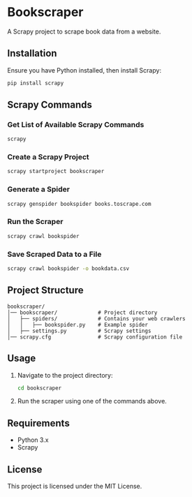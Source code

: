 # Bookscraper

A Scrapy project to scrape book data from a website.

## Installation

Ensure you have Python installed, then install Scrapy:

```sh
pip install scrapy
```

## Scrapy Commands

### Get List of Available Scrapy Commands

```sh
scrapy
```

### Create a Scrapy Project

```sh
scrapy startproject bookscraper
```

### Generate a Spider

```sh
scrapy genspider bookspider books.toscrape.com
```

### Run the Scraper

```sh
scrapy crawl bookspider
```

### Save Scraped Data to a File

```sh
scrapy crawl bookspider -o bookdata.csv
```

## Project Structure

```
bookscraper/
│── bookscraper/             # Project directory
│   ├── spiders/             # Contains your web crawlers
│   │   ├── bookspider.py    # Example spider
│   ├── settings.py          # Scrapy settings
│── scrapy.cfg               # Scrapy configuration file
```

## Usage

1. Navigate to the project directory:
   ```sh
   cd bookscraper
   ```
2. Run the scraper using one of the commands above.

## Requirements

- Python 3.x
- Scrapy

## License

This project is licensed under the MIT License.
